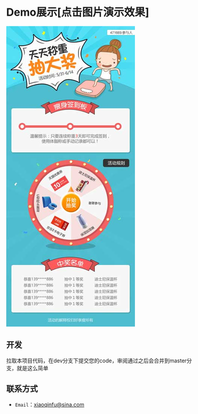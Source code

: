 ﻿# Demo展示[点击图片演示效果]
[![image](https://github.com/Fuxiaoqin/WeightDraw/blob/master/images/weight2.jpg?raw=true)](https://fuxiaoqin.github.io/WeightDraw/index.html)

## 开发
拉取本项目代码，在dev分支下提交您的code，审阅通过之后会合并到master分支，就是这么简单

## 联系方式
- `Email`：xiaoqinfu@sina.com



